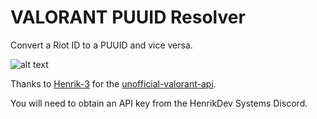 # VALORANT PUUID Resolver

Convert a Riot ID to a PUUID and vice versa.

![alt text](https://i.ibb.co/zhv5LbJ/resolver.png)

Thanks to [Henrik-3](https://github.com/Henrik-3) for the [unofficial-valorant-api](https://github.com/Henrik-3/unofficial-valorant-api).

You will need to obtain an API key from the HenrikDev Systems Discord.
